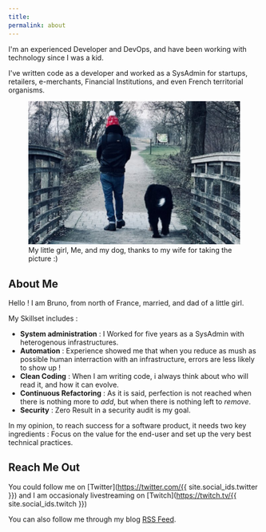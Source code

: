 ```yaml
---
title:
permalink: about
---
```


I'm an experienced Developer and DevOps, and have been working with technology since I was a kid.

I've written code as a developer and worked as a SysAdmin for startups, retailers, e-merchants, Financial Institutions, and even French territorial organisms.

<figure>
    <img src="/media/images/pages/about/cover.jpg">
    <figcaption>My little girl, Me, and my dog, thanks to my wife for taking the picture :)</figcaption>
</figure>

## About Me

Hello ! I am Bruno, from north of France, married, and dad of a little girl.

My Skillset includes :

- **System administration** : I Worked for five years as a SysAdmin with heterogenous infrastructures.
- **Automation** : Experience showed me that when you reduce as mush as possible human interraction with an infrastructure, errors are less likely to show up !
- **Clean Coding** : When I am writing code, i always think about who will read it, and how it can evolve.
- **Continuous Refactoring** : As it is said, perfection is not reached when there is nothing more to _add_, but when there is nothing left to _remove_.
- **Security** : Zero Result in a security audit is my goal.

In my opinion, to reach success for a software product, it needs two key ingredients : Focus on the value for the end-user and set up the very best technical practices.

## Reach Me Out

You could follow me on [Twitter](https://twitter.com/{{ site.social_ids.twitter }}) and I am occasionaly livestreaming on [Twitch](https://twitch.tv/{{ site.social_ids.twitch }})

You can also follow me through my blog [RSS Feed](/blog/feed.xml).
